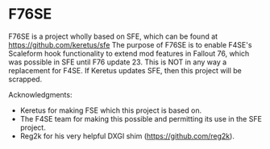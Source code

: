 # F76SE
F76SE is a project wholly based on SFE, which can be found at https://github.com/keretus/sfe
The purpose of F76SE is to enable F4SE's Scaleform hook functionality to extend mod features in Fallout 76, which was possible in SFE until F76 update 23.
This is NOT in any way a replacement for F4SE.
If Keretus updates SFE, then this project will be scrapped.

Acknowledgments:
- Keretus for making FSE which this project is based on.
- The F4SE team for making this possible and permitting its use in the SFE project.
- Reg2k for his very helpful DXGI shim (https://github.com/reg2k).
